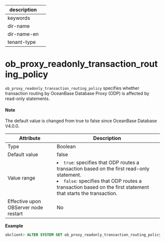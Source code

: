 |description||
|---|---|
|keywords||
|dir-name||
|dir-name-en||
|tenant-type||

# ob_proxy_readonly_transaction_routing_policy


`ob_proxy_readonly_transaction_routing_policy` specifies whether transaction routing by OceanBase Database Proxy (ODP) is affected by read-only statements.

<main id="notice" type='explain'>
  <h4>Note</h4>
  <p>The default value is changed from true to false since OceanBase Database V4.0.0. </p>
</main>

| Attribute | Description |
|------------------|----------------------------------------------------------------------------------------------------------------------------------------------------------------------------|
| Type | Boolean |
| Default value | false |
| Value range | <li> `true`: specifies that ODP routes a transaction based on the first read-only statement.    <li> `false`: specifies that ODP routes a transaction based on the first statement that starts the transaction.  |
| Effective upon OBServer node restart | No |


**Example**

```sql
obclient> ALTER SYSTEM SET ob_proxy_readonly_transaction_routing_policy = true;
```
